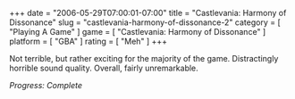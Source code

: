 +++
date = "2006-05-29T07:00:01-07:00"
title = "Castlevania: Harmony of Dissonance"
slug = "castlevania-harmony-of-dissonance-2"
category = [ "Playing A Game" ]
game = [ "Castlevania: Harmony of Dissonance" ]
platform = [ "GBA" ]
rating = [ "Meh" ]
+++

Not terrible, but rather exciting for the majority of the game.  Distractingly horrible sound quality.  Overall, fairly unremarkable.

<i>Progress: Complete</i>